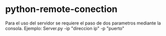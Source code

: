 # python-remote-conection

Para el uso del servidor se requiere el paso de dos parametros mediante la consola. Ejemplo:
Server.py -ip "direccion ip" -p "puerto"
